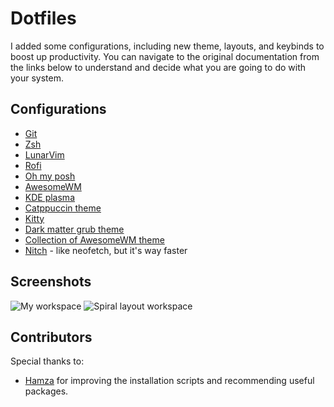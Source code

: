 # Dotfiles
I added some configurations, including new theme, layouts, and keybinds to boost up productivity. You can navigate to the original documentation from the links below to understand and decide what you are going to do with your system.

## Configurations
- [Git](https://git-scm.com/book/en/v2/Customizing-Git-Git-Configuration)
- [Zsh](https://ohmyz.sh/)
- [LunarVim](https://www.lunarvim.org/docs/installation)
- [Rofi](https://github.com/catppuccin/rofi/tree/main/deathemonic)
- [Oh my posh](https://ohmyposh.dev/docs/)
- [AwesomeWM](https://awesomewm.org/doc/api/documentation/07-my-first-awesome.md.html#)
- [KDE plasma](https://userbase.kde.org/Configure_your_desktop)
- [Catppuccin theme](https://github.com/catppuccin/catppuccin)
- [Kitty](https://sw.kovidgoyal.net/kitty/binary/)
- [Dark matter grub theme](https://gitlab.com/VandalByte/darkmatter-grub-theme)
- [Collection of AwesomeWM theme](https://github.com/lcpz/awesome-copycats)
- [Nitch](https://github.com/ssleert/nitch) - like neofetch, but it's way faster

## Screenshots

![My workspace](https://user-images.githubusercontent.com/61068720/233433537-67044238-8c1a-468f-8a5e-7e30eb26711e.png)
![Spiral layout workspace](https://user-images.githubusercontent.com/61068720/233825783-6bb20883-e266-44ce-b42c-814ea4edceb1.png)

## Contributors
Special thanks to:
- [Hamza](https://github.com/Hamza12700) for improving the installation scripts and recommending useful packages.
